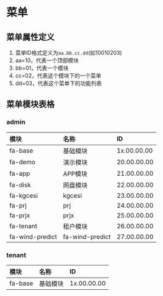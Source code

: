 # 菜单
## 菜单属性定义
1. 菜单ID格式定义为`aa.bb.cc.dd`(如10010203)
  1. aa=10，代表一个顶部模块
  2. bb=01，代表一个模块
  3. cc=02，代表这个模块下的一个菜单
  4. dd=03，代表这个菜单下的功能列表

## 菜单模块表格
### admin
| 模块        | 名称     | ID          |
|:----------|:-------|:------------|
| fa-base   | 基础模块   | 1x.00.00.00 |
| fa-demo   | 演示模块   | 20.00.00.00 |
| fa-app    | APP模块  | 21.00.00.00 |
| fa-disk   | 网盘模块   | 22.00.00.00 |
| fa-kgcesi | kgcesi | 23.00.00.00 |
| fa-prj    | prj    | 24.00.00.00 |
| fa-prjx   | prjx   | 25.00.00.00 |
| fa-tenant | 租户模块   | 26.00.00.00 |
| fa-wind-predict | fa-wind-predict   | 27.00.00.00 |

### tenant
| 模块        | 名称     | ID          |
|:----------|:-------|:------------|
| fa-base   | 基础模块   | 1x.00.00.00 |
